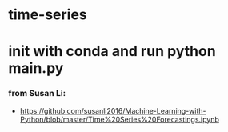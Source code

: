 # time-series

# init with conda and run python main.py
### from Susan Li:
- https://github.com/susanli2016/Machine-Learning-with-Python/blob/master/Time%20Series%20Forecastings.ipynb